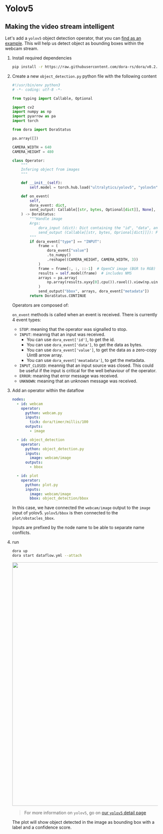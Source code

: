 # Yolov5

## Making the video stream intelligent

Let's add a `yolov5` object detection operator, that you can [find as an example](https://raw.githubusercontent.com/dora-rs/dora/main/examples/python-operator-dataflow/object_detection.py). This will help us detect object as bounding boxes within the webcam stream.

1. Install required dependencies

    ```bash
    pip install -r https://raw.githubusercontent.com/dora-rs/dora/v0.2.6/examples/python-operator-dataflow/requirements.txt
    ```

2. Create a new `object_detection.py` python file with the following content

    ```python
    #!/usr/bin/env python3
    # -*- coding: utf-8 -*-

    from typing import Callable, Optional

    import cv2
    import numpy as np
    import pyarrow as pa
    import torch

    from dora import DoraStatus

    pa.array([])

    CAMERA_WIDTH = 640
    CAMERA_HEIGHT = 480

    class Operator:
        """
        Infering object from images
        """

        def __init__(self):
            self.model = torch.hub.load("ultralytics/yolov5", "yolov5n")

        def on_event(
            self,
            dora_event: dict,
            send_output: Callable[[str, bytes, Optional[dict]], None],
        ) -> DoraStatus:
            """Handle image
            Args:
                dora_input (dict): Dict containing the "id", "data", and "metadata"
                send_output (Callable[[str, bytes, Oprional[dict]]]): Function enabling sending output back to dora.
            """
            if dora_event["type"] == "INPUT":
                frame = (
                    dora_event["value"]
                    .to_numpy()
                    .reshape((CAMERA_HEIGHT, CAMERA_WIDTH, 3))
                )
                frame = frame[:, :, ::-1]  # OpenCV image (BGR to RGB)
                results = self.model(frame)  # includes NMS
                arrays = pa.array(
                    np.array(results.xyxy[0].cpu()).ravel().view(np.uint8)
                )
                send_output("bbox", arrays, dora_event["metadata"])
            return DoraStatus.CONTINUE
    ```

    Operators are composed of:

    `on_event` methods is called when an event is received. 
    There is currently 4 event types:
    - `STOP`: meaning that the operator was signalled to stop.
    - `INPUT`: meannig that an input was received.
      - You can use `dora_event['id']`, to get the id. 
      - You can use `dora_event['data']`, to get the data as bytes. 
      - You can use `dora_event['value']`, to get the data as a zero-copy Uint8 arrow array. 
      - You can use `dora_event['meatadata']`, to get the metadata.
    - `INPUT_CLOSED`: meannig that an input source was closed. This could be useful if the input is critical for the well behaviour of the operator.
    - `ERROR`: meaning that error message was received.
    - `UNKNOWN`: meaning that an unknown message was received.


3. Add an operator within the dataflow

    ```yaml {10-16}
    nodes:
      - id: webcam
        operator:
          python: webcam.py
          inputs:
            tick: dora/timer/millis/100
          outputs:
            - image

      - id: object_detection
        operator:
          python: object_detection.py
          inputs:
            image: webcam/image
          outputs:
            - bbox

      - id: plot
        operator:
          python: plot.py
          inputs:
            image: webcam/image
            bbox: object_detection/bbox
    ```

    In this case, we have connected the `webcam/image` output to the `image` input of yolov5. `yolov5/bbox` is then connected to the `plot/obstacles_bbox`.

    Inputs are prefixed by the node name to be able to separate name conflicts.

4. run

    ```bash
    dora up
    dora start dataflow.yml --attach
    ```
    <p align="center">
        <img src="/img/webcam_yolov5.png" width="800"/>
    </p>

    > For more information on `yolov5`, go on [our `yolov5` detail page](/docs/nodes_operators/yolov5_op)

    The plot will show object detected in the image as bounding box with a label and a confidence score.

